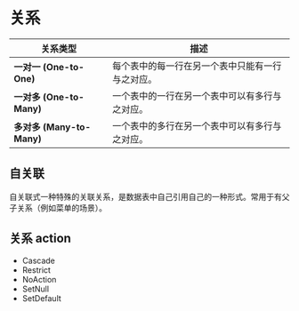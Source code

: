 # 关系

| 关系类型          | 描述                                       |
|-------------------|--------------------------------------------|
| **一对一 (One-to-One)** | 每个表中的每一行在另一个表中只能有一行与之对应。 |
| **一对多 (One-to-Many)** | 一个表中的一行在另一个表中可以有多行与之对应。   |
| **多对多 (Many-to-Many)** | 一个表中的多行在另一个表中可以有多行与之对应。   |

## 自关联

自关联式一种特殊的关联关系，是数据表中自己引用自己的一种形式。常用于有父子关系（例如菜单的场景）。

## 关系 action

- Cascade
- Restrict
- NoAction
- SetNull
- SetDefault
